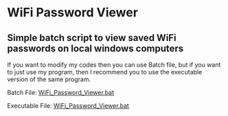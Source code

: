 # WiFi Password Viewer

Simple batch script to view saved WiFi passwords on local windows computers
-
If you want to modify my codes then you can use Batch file, but if you want to just use my program, then I recommend you to use the executable version of the same program.


Batch File: [WiFi_Password_Viewer.bat](WiFi_Password_Viewer.bat)

Executable File: [WiFi_Password_Viewer.bat](WiFi_Password_Viewer.exe)

